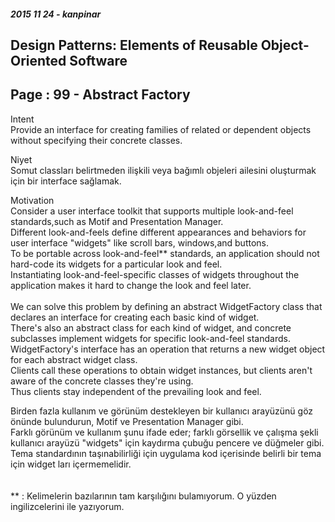 ﻿

##### 2015 11 24 - kanpinar

## Design Patterns: Elements of Reusable Object-Oriented Software  
## Page : 99 - Abstract Factory

Intent <br/>
    Provide an interface for creating families of related or dependent objects without specifying their concrete classes.<br/>

Niyet<br/>
    Somut classları belirtmeden ilişkili veya bağımlı objeleri ailesini oluşturmak için bir interface sağlamak.<br/>

Motivation<br/>
    Consider a user interface toolkit that supports multiple look-and-feel standards,such as Motif and Presentation Manager. <br/>
Different look-and-feels define different appearances and behaviors for user interface "widgets" like scroll bars, windows,and buttons. <br/>
To be portable across look-and-feel** standards, an application should not hard-code its widgets for a particular look and feel. <br/>
Instantiating look-and-feel-specific classes of widgets throughout the application makes it hard to change the look and feel later.<br/>
<br/>
We can solve this problem by defining an abstract WidgetFactory class that declares an interface for creating each basic kind of widget.<br/>
There's also an abstract class for each kind of widget, and concrete subclasses implement widgets for specific look-and-feel standards.<br/>
WidgetFactory's interface has an operation that returns a new widget object for each abstract widget class. <br/>
Clients call these operations to obtain widget instances, but clients aren't aware of the concrete classes they're using. <br/>
Thus clients stay independent of the prevailing look and feel.   <br/>

   Birden fazla kullanım ve görünüm destekleyen bir kullanıcı arayüzünü göz önünde bulundurun, Motif ve Presentation Manager gibi.<br/>
Farklı görünüm ve kullanım şunu ifade eder; farklı görsellik ve çalışma şekli kullanıcı arayüzü "widgets" için kaydırma çubuğu pencere ve düğmeler gibi.<br/>
Tema standardının taşınabilirliği için uygulama kod içerisinde belirli bir tema için widget ları içermemelidir.<br/>
<br/>
<br/>
** : Kelimelerin bazılarının tam karşılığını bulamıyorum. O yüzden ingilizcelerini ile yazıyorum.<br/>

